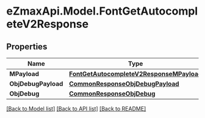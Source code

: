
# eZmaxApi.Model.FontGetAutocompleteV2Response

## Properties

Name | Type | Description | Notes
------------ | ------------- | ------------- | -------------
**MPayload** | [**FontGetAutocompleteV2ResponseMPayload**](FontGetAutocompleteV2ResponseMPayload.md) |  | 
**ObjDebugPayload** | [**CommonResponseObjDebugPayload**](CommonResponseObjDebugPayload.md) |  | [optional] 
**ObjDebug** | [**CommonResponseObjDebug**](CommonResponseObjDebug.md) |  | [optional] 

[[Back to Model list]](../README.md#documentation-for-models)
[[Back to API list]](../README.md#documentation-for-api-endpoints)
[[Back to README]](../README.md)


